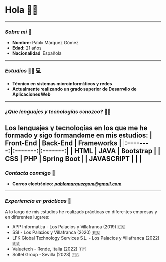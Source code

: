 # **Hola** :raising_hand_man:
---
### ___Sobre mi___ :bust_in_silhouette:
- **Nombre:** Pablo Márquez Gómez
- **Edad:** 21 años
- **Nacionalidad:** Española
---
### ___Estudios___ :man_student: :computer:
- **Técnico en sistemas microinformáticos y redes**
- **Actualmente realizando un grado superior de Desarrollo de Aplicaciones Web**
---
### ___¿Que lenguajes y tecnologías conozco?___ :man_technologist:
Los lenguajes y tecnologías en los que me he formado y sigo formandome en mis estudios:
| Front-End | Back-End | Frameworks |
|:--------:|:-------:|:-------:|
| HTML | JAVA | Bootstrap |
| CSS | PHP | Spring Boot |
| JAVASCRIPT | | |
---
### ___Contacta conmigo___ :e-mail:
- **Correo electrónico:** ***pablomarquezgom@gmail.com***
---
### ___Experiencia en prácticas___ :briefcase:
A lo largo de mis estudios he realizado prácticas en diferentes empresas y en diferentes lugares:
- APP Informática - Los Palacios y Villafranca (2019) :es:
- SSI - Los Palacios y Villafranca (2020) :es:
- LFK Global Technology Services S.L. - Los Palacios y Villafranca (2022) :es:
- Valuetech - Rende, Italia (2022) :it:
- Soltel Group - Sevilla (2023) :es:
